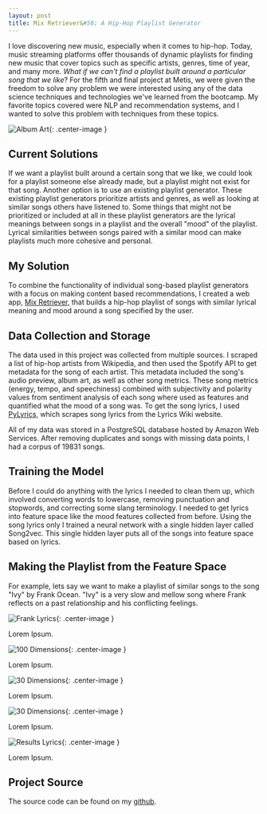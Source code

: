 ```yaml
---  
layout: post  
title: Mix Retriever&#58; A Hip-Hop Playlist Generator   
---  
```


I love discovering new music, especially when it comes to hip-hop. Today, music streaming platforms offer thousands of dynamic playlists for finding new music that cover topics such as specific artists, genres, time of year, and many more. *What if we can't find a playlist built around a particular song that we like*? For the fifth and final project at Metis, we were given the freedom to solve any problem we were interested using any of the data science techniques and technologies we've learned from the bootcamp. My favorite topics covered were NLP and recommendation systems, and I wanted to solve this problem with techniques from these topics.  

![Album Art](https://zachheick.github.io/images/Project_Kojak_images/album_art.png){: .center-image }  

## Current Solutions  

If we want a playlist built around a certain song that we like, we could look for a playlist someone else already made, but a playlist might not exist for that song. Another option is to use an existing playlist generator. These existing playlist generators prioritize artists and genres, as well as looking at similar songs others have listened to. Some things that might not be prioritized or included at all in these playlist generators are the lyrical meanings between songs in a playlist and the overall "mood" of the playlist. Lyrical similarities between songs paired with a similar mood can make playlists much more cohesive and personal.  

## My Solution  

To combine the functionality of individual song-based playlist generators with a focus on making content based recommendations, I created a web app, [Mix Retriever](http://www.mixretriever.com/), that builds a hip-hop playlist of songs with similar lyrical meaning and mood around a song specified by the user.  

## Data Collection and Storage  

The data used in this project was collected from multiple sources. I scraped a list of hip-hop artists from Wikipedia, and then used the Spotify API to get metadata for the song of each artist. This metadata included the song's audio preview, album art, as well as other song metrics. These song metrics (energy, tempo, and speechiness) combined with subjectivity and polarity values from sentiment analysis of each song where used as features and quantified what the mood of a song was. To get the song lyrics, I used [PyLyrics](https://pypi.python.org/pypi/PyLyrics/), which scrapes song lyrics from the Lyrics Wiki website.  

All of my data was stored in a PostgreSQL database hosted by Amazon Web Services. After removing duplicates and songs with missing data points, I had a corpus of 19831 songs.  

## Training the Model  

Before I could do anything with the lyrics I needed to clean them up, which involved converting words to lowercase, removing punctuation and stopwords, and correcting some slang terminology. I needed to get lyrics into feature space like the mood features collected from before. Using the song lyrics only I trained a neural network with a single hidden layer called Song2vec. This single hidden layer puts all of the songs into feature space based on lyrics.  

## Making the Playlist from the Feature Space  

For example, lets say we want to make a playlist of similar songs to the song "Ivy" by Frank Ocean. "Ivy" is a very slow and mellow song where Frank reflects on a past relationship and his conflicting feelings.  

![Frank Lyrics](https://zachheick.github.io/images/Project_Kojak_images/frank_ocean_lyrics.png){: .center-image }  

Lorem Ipsum.  

![100 Dimensions](https://zachheick.github.io/images/Project_Kojak_images/100_dimensional_space.png){: .center-image }  

Lorem Ipsum.  

![30 Dimensions](https://zachheick.github.io/images/Project_Kojak_images/30_dimensional_space.png){: .center-image }  

Lorem Ipsum.  

![30 Dimensions](https://zachheick.github.io/images/Project_Kojak_images/nearest_neighbors.png){: .center-image }  

Lorem Ipsum.  

![Results Lyrics](https://zachheick.github.io/images/Project_Kojak_images/results_lyrics.png){: .center-image }  

Lorem Ipsum.  

## Project Source  

The source code can be found on my [github](https://github.com/ZachHeick/Project_Kojak).
